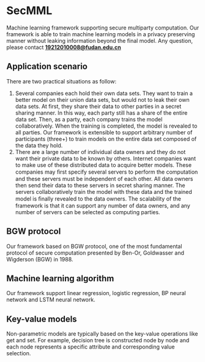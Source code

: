 # SecMML
Machine learning framework supporting secure multiparty computation. Our framework is able to train machine learning models in a privacy preserving manner without leaking information beyond the final model. Any question, please contact **19212010008@fudan.edu.cn**

## Application scenario

There are two practical situations as follow:

1. Several companies each hold their own data sets. They want to train a better model on their union data sets, but would not to leak their own data sets. At first, they share their data to other parties in a secret sharing manner. In this way, each party still has a share of the entire data set. Then, as a party, each company trains the model collaboratively.  When the training is completed, the model is revealed to all parties. Our framework is extensible to support arbitrary number of participants (three+) to train models on the entire data set composed of the data they hold.
2. There are a large number of individual data owners and they do not want their private data to be known by others. Internet companies want to make use of these distributed data to acquire better models. These companies may ﬁrst specify several servers to perform the computation and these servers must be independent of each other. All data owners then send their data to these servers in secret sharing manner. The servers collaboratively train the model with these data and the trained model is ﬁnally revealed to the data owners. The scalability of the framework is that it can support any number of data owners, and any number of servers can be selected as computing parties. 

## BGW protocol

Our framework based on BGW protocol, one of the most fundamental protocol of secure computation presented by Ben-Or,
Goldwasser and Wigderson (BGW) in 1988.

## Machine learning algorithm

Our framework support linear regression, logistic regression, BP neural network and LSTM neural network.

## Key-value models
Non-parametric models are typically based on the key-value operations like get and set. For example, decision tree is constructed node by node and each node represents a specific attribute and corresponding value selection.